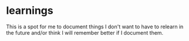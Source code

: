 # learnings

This is a spot for me to document things I don't want to have to relearn in the future and/or think I will remember better if I document them. 
